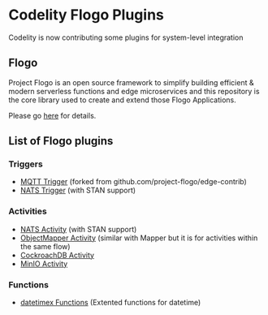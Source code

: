 # Codelity Flogo Plugins

Codelity is now contributing some plugins for system-level integration

## Flogo

Project Flogo is an open source framework to simplify building efficient & modern serverless functions and edge microservices and this repository is the core library used to create and extend those Flogo Applications.

Please go [here](https://github.com/project-flogo/core) for details.

## List of Flogo plugins

### Triggers

* [MQTT Trigger](https://github.com/codelity-co/flogo-mqtt-trigger) (forked from github.com/project-flogo/edge-contrib)
* [NATS Trigger](https://github.com/codelity-co/flogo-nats-trigger) (with STAN support)

### Activities

* [NATS Activity](https://github.com/codelity-co/flogo-nats-activity) (with STAN support)
* [ObjectMapper Activity](https://github.com/codelity-co/flogo-objectmapper-activity) (similar with Mapper but it is for activities within the same flow)
* [CockroachDB Activity](https://github.com/codelity-co/flogo-cockroachdb-activity)
* [MinIO Activity](https://github.com/codelity-co/flogo-minio-activity)

### Functions
* [datetimex Functions](https://github.com/codelity-co/flogo-datetimex-function) (Extented functions for datetime)